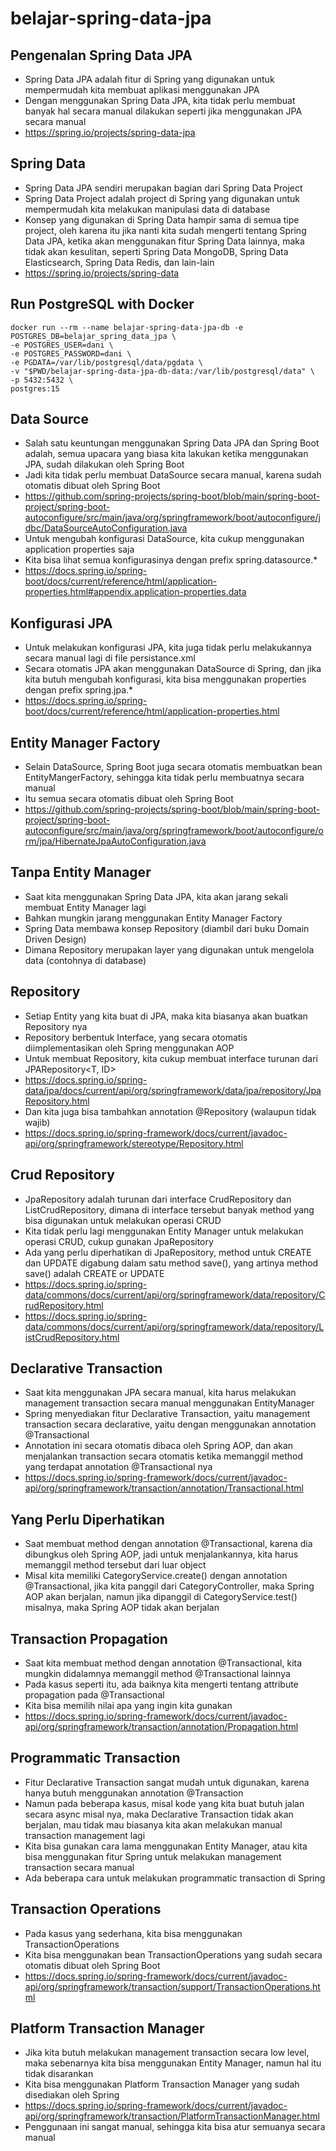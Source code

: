 # belajar-spring-data-jpa

## Pengenalan Spring Data JPA
- Spring Data JPA adalah fitur di Spring yang digunakan untuk mempermudah kita membuat aplikasi menggunakan JPA 
- Dengan menggunakan Spring Data JPA, kita tidak perlu membuat banyak hal secara manual dilakukan seperti jika menggunakan JPA secara manual
- https://spring.io/projects/spring-data-jpa 

## Spring Data
- Spring Data JPA sendiri merupakan bagian dari Spring Data Project 
- Spring Data Project adalah project di Spring yang digunakan untuk mempermudah kita melakukan manipulasi data di database 
- Konsep yang digunakan di Spring Data hampir sama di semua tipe project, oleh karena itu jika nanti kita sudah mengerti tentang Spring Data JPA, ketika akan menggunakan fitur Spring Data lainnya, maka tidak akan kesulitan, seperti Spring Data MongoDB, Spring Data Elasticsearch, Spring Data Redis, dan lain-lain
- https://spring.io/projects/spring-data 

## Run PostgreSQL with Docker
```shell
docker run --rm --name belajar-spring-data-jpa-db -e POSTGRES_DB=belajar_spring_data_jpa \
-e POSTGRES_USER=dani \
-e POSTGRES_PASSWORD=dani \
-e PGDATA=/var/lib/postgresql/data/pgdata \
-v "$PWD/belajar-spring-data-jpa-db-data:/var/lib/postgresql/data" \
-p 5432:5432 \
postgres:15
```

## Data Source
- Salah satu keuntungan menggunakan Spring Data JPA dan Spring Boot adalah, semua upacara yang biasa kita lakukan ketika menggunakan JPA, sudah dilakukan oleh Spring Boot 
- Jadi kita tidak perlu membuat DataSource secara manual, karena sudah otomatis dibuat oleh Spring Boot
- https://github.com/spring-projects/spring-boot/blob/main/spring-boot-project/spring-boot-autoconfigure/src/main/java/org/springframework/boot/autoconfigure/jdbc/DataSourceAutoConfiguration.java
- Untuk mengubah konfigurasi DataSource, kita cukup menggunakan application properties saja 
- Kita bisa lihat semua konfigurasinya dengan prefix spring.datasource.*
- https://docs.spring.io/spring-boot/docs/current/reference/html/application-properties.html#appendix.application-properties.data 

## Konfigurasi JPA
- Untuk melakukan konfigurasi JPA, kita juga tidak perlu melakukannya secara manual lagi di file persistance.xml
- Secara otomatis JPA akan menggunakan DataSource di Spring, dan jika kita butuh mengubah konfigurasi, kita bisa menggunakan properties dengan prefix spring.jpa.*
- https://docs.spring.io/spring-boot/docs/current/reference/html/application-properties.html

## Entity Manager Factory
- Selain DataSource, Spring Boot juga secara otomatis membuatkan bean EntityMangerFactory, sehingga kita tidak perlu membuatnya secara manual 
- Itu semua secara otomatis dibuat oleh Spring Boot
- https://github.com/spring-projects/spring-boot/blob/main/spring-boot-project/spring-boot-autoconfigure/src/main/java/org/springframework/boot/autoconfigure/orm/jpa/HibernateJpaAutoConfiguration.java

## Tanpa Entity Manager
- Saat kita menggunakan Spring Data JPA, kita akan jarang sekali membuat Entity Manager lagi 
- Bahkan mungkin jarang menggunakan Entity Manager Factory 
- Spring Data membawa konsep Repository (diambil dari buku Domain Driven Design)
- Dimana Repository merupakan layer yang digunakan untuk mengelola data (contohnya di database)

## Repository
- Setiap Entity yang kita buat di JPA, maka kita biasanya akan buatkan Repository nya 
- Repository berbentuk Interface, yang secara otomatis diimplementasikan oleh Spring menggunakan AOP 
- Untuk membuat Repository, kita cukup membuat interface turunan dari JPARepository<T, ID>
- https://docs.spring.io/spring-data/jpa/docs/current/api/org/springframework/data/jpa/repository/JpaRepository.html
- Dan kita juga bisa tambahkan annotation @Repository (walaupun tidak wajib)
- https://docs.spring.io/spring-framework/docs/current/javadoc-api/org/springframework/stereotype/Repository.html 

## Crud Repository
- JpaRepository adalah turunan dari interface CrudRepository dan ListCrudRepository, dimana di interface tersebut banyak method yang bisa digunakan untuk melakukan operasi CRUD 
- Kita tidak perlu lagi menggunakan Entity Manager untuk melakukan operasi CRUD, cukup gunakan JpaRepository 
- Ada yang perlu diperhatikan di JpaRepository, method untuk CREATE dan UPDATE digabung dalam satu method save(), yang artinya method save() adalah CREATE or UPDATE
- https://docs.spring.io/spring-data/commons/docs/current/api/org/springframework/data/repository/CrudRepository.html
- https://docs.spring.io/spring-data/commons/docs/current/api/org/springframework/data/repository/ListCrudRepository.html 

## Declarative Transaction
- Saat kita menggunakan JPA secara manual, kita harus melakukan management transaction secara manual menggunakan EntityManager 
- Spring menyediakan fitur Declarative Transaction, yaitu management transaction secara declarative, yaitu dengan menggunakan annotation @Transactional 
- Annotation ini secara otomatis dibaca oleh Spring AOP, dan akan menjalankan transaction secara otomatis ketika memanggil method yang terdapat annotation @Transactional nya
- https://docs.spring.io/spring-framework/docs/current/javadoc-api/org/springframework/transaction/annotation/Transactional.html 

## Yang Perlu Diperhatikan
- Saat membuat method dengan annotation @Transactional, karena dia dibungkus oleh Spring AOP, jadi untuk menjalankannya, kita harus memanggil method tersebut dari luar object 
- Misal kita memiliki CategoryService.create() dengan annotation @Transactional, jika kita panggil dari CategoryController, maka Spring AOP akan berjalan, namun jika dipanggil di CategoryService.test() misalnya, maka Spring AOP tidak akan berjalan

## Transaction Propagation
- Saat kita membuat method dengan annotation @Transactional, kita mungkin didalamnya memanggil method @Transactional lainnya 
- Pada kasus seperti itu, ada baiknya kita mengerti tentang attribute propagation pada @Transactional 
- Kita bisa memilih nilai apa yang ingin kita gunakan
- https://docs.spring.io/spring-framework/docs/current/javadoc-api/org/springframework/transaction/annotation/Propagation.html 

## Programmatic Transaction
- Fitur Declarative Transaction sangat mudah untuk digunakan, karena hanya butuh menggunakan annotation @Transaction
- Namun pada beberapa kasus, misal kode yang kita buat butuh jalan secara async misal nya, maka Declarative Transaction tidak akan berjalan, mau tidak mau biasanya kita akan melakukan manual transaction management lagi
- Kita bisa gunakan cara lama menggunakan Entity Manager, atau kita bisa menggunakan fitur Spring untuk melakukan management transaction secara manual
- Ada beberapa cara untuk melakukan programmatic transaction di Spring

## Transaction Operations
- Pada kasus yang sederhana, kita bisa menggunakan TransactionOperations
- Kita bisa menggunakan bean TransactionOperations yang sudah secara otomatis dibuat oleh Spring Boot
- https://docs.spring.io/spring-framework/docs/current/javadoc-api/org/springframework/transaction/support/TransactionOperations.html 

## Platform Transaction Manager
- Jika kita butuh melakukan management transaction secara low level, maka sebenarnya kita bisa menggunakan Entity Manager, namun hal itu tidak disarankan 
- Kita bisa menggunakan Platform Transaction Manager yang sudah disediakan oleh Spring
- https://docs.spring.io/spring-framework/docs/current/javadoc-api/org/springframework/transaction/PlatformTransactionManager.html
- Penggunaan ini sangat manual, sehingga kita bisa atur semuanya secara manual
